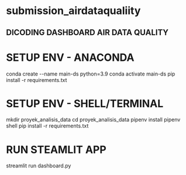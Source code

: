 # submission_airdataqualiity

## DICODING DASHBOARD AIR DATA QUALITY
# SETUP ENV - ANACONDA
conda create --name main-ds python=3.9
conda activate main-ds
pip install -r requirements.txt

# SETUP ENV - SHELL/TERMINAL
mkdir proyek_analisis_data
cd proyek_analisis_data
pipenv install
pipenv shell
pip install -r requirements.txt

# RUN STEAMLIT APP
streamlit run dashboard.py
